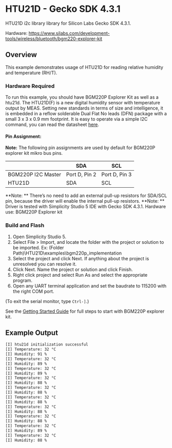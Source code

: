 # HTU21D - Gecko SDK 4.3.1

HTU21D i2c library library for Silicon Labs Gecko SDK 4.3.1.

Hardware: https://www.silabs.com/development-tools/wireless/bluetooth/bgm220-explorer-kit

## Overview

This example demonstrates usage of HTU21D for reading relative humidity and temperature (RH/T).

### Hardware Required

To run this example, you should have BGM220P Explorer Kit as well as a htu21d. The HTU21D(F) is a new digital humidity sensor with temperature output by MEAS. Setting new standards in terms of size and intelligence, it is embedded in a reflow solderable Dual Flat No leads (DFN) package with a small 3 x 3 x 0.9 mm footprint. It is easy to operate via a simple I2C command, you can read the datasheet [here](https://cdn-shop.adafruit.com/datasheets/1899_HTU21D.pdf).

#### Pin Assignment:

**Note:** The following pin assignments are used by default for BGM220P explorer kit mikro bus pins.

|                      | SDA            | SCL            |
| -------------------- | -------------- | -------------- |
| BGM220P I2C Master   | Port D, Pin 2  | Port D, Pin 3  |
| HTU21D               | SDA            | SCL            |

**Note: ** There’s no need to add an external pull-up resistors for SDA/SCL pin, because the driver will enable the internal pull-up resistors.
**Note: ** Driver is tested with Simplicity Studio 5 IDE with Gecko SDK 4.3.1. Hardware use: BGM220P Explorer kit

### Build and Flash

1. Open Simplicity Studio 5.
2. Select File > Import, and locate the folder with the project or solution to be imported.
Ex: (Folder Path)\HTU21D\examples\bgm220p_implementation
3. Select the project and click Next. If anything about the project is unresolved you can resolve it.
4. Click Next. Name the project or solution and click Finish.
5. Right click project and select Run As and select the appropriate program.
6. Open any UART terminal application and set the baudrate to 115200 with the right COM port.

(To exit the serial monitor, type ``Ctrl-]``.)

See the [Getting Started Guide](https://www.silabs.com/development-tools/wireless/bluetooth/bgm220-explorer-kit?tab=getting-started) for full steps to start with BGM220P explorer kit.

## Example Output

```bash
[I] htu21d initialization successful
[I] Temperature: 32 °C
[I] Humidity: 91 %
[I] Temperature: 32 °C
[I] Humidity: 89 %
[I] Temperature: 32 °C
[I] Humidity: 89 %
[I] Temperature: 32 °C
[I] Humidity: 88 %
[I] Temperature: 32 °C
[I] Humidity: 88 %
[I] Temperature: 32 °C
[I] Humidity: 88 %
[I] Temperature: 32 °C
[I] Humidity: 88 %
[I] Temperature: 32 °C
[I] Humidity: 88 %
[I] Temperature: 32 °C
[I] Humidity: 89 %
[I] Temperature: 32 °C
[I] Humidity: 88 %
```

